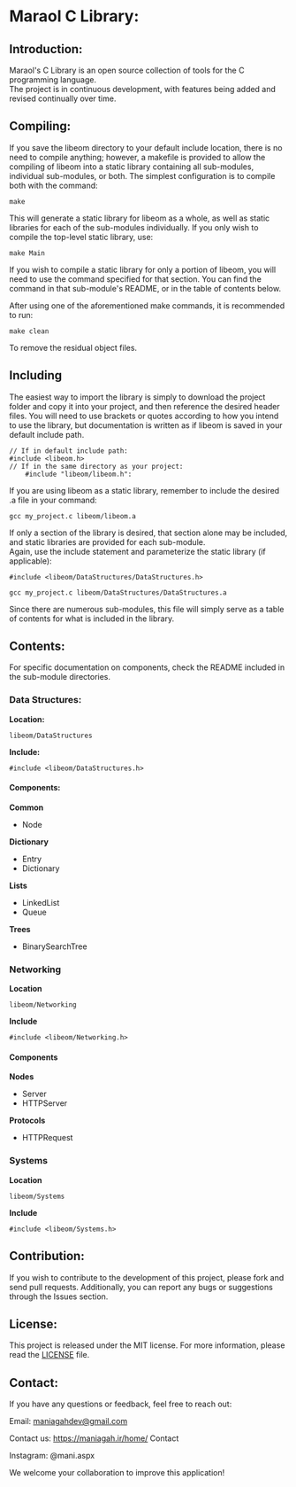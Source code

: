 # Maraol C Library:

## Introduction:

Maraol's C Library is an open source collection of tools for the C programming language.  
The project is in continuous development, with features being added and revised continually over time.  

## Compiling:

If you save the libeom directory to your default include location, there is no need to compile anything; however, a makefile is provided to allow the compiling of libeom into a static library containing all sub-modules, individual sub-modules, or both.  The simplest configuration is to compile both with the command:

```
make
```

This will generate a static library for libeom as a whole, as well as static libraries for each of the sub-modules individually.  If you only wish to compile the top-level static library, use:

```
make Main
```

If you wish to compile a static library for only a portion of libeom, you will need to use the command specified for that section.  You can find the command in that sub-module's README, or in the table of contents below.

After using one of the aforementioned make commands, it is recommended to run:

```
make clean
```

To remove the residual object files.

## Including

The easiest way to import the library is simply to download the project folder and copy it into your project, and then reference the desired header files.  You will need to use brackets or quotes according to how you intend to use the library, but documentation is written as if libeom is saved in your default include path.

```
// If in default include path:
#include <libeom.h>
// If in the same directory as your project:
    #include "libeom/libeom.h":
```

If you are using libeom as a static library, remember to include the desired .a file in your command:

```
gcc my_project.c libeom/libeom.a
```

If only a section of the library is desired, that section alone may be included, and static libraries are provided for each sub-module.  
Again, use the include statement and parameterize the static library (if applicable):

```
#include <libeom/DataStructures/DataStructures.h>
```

```
gcc my_project.c libeom/DataStructures/DataStructures.a
```

Since there are numerous sub-modules, this file will simply serve as a table of contents for what is included in the library. 

## Contents:

For specific documentation on components, check the README included in the sub-module directories.  


### Data Structures:

**Location:**

```
libeom/DataStructures
```

**Include:**

```
#include <libeom/DataStructures.h>
```

#### Components:

**Common**

* Node

**Dictionary**

* Entry
* Dictionary

**Lists**

* LinkedList
* Queue

**Trees**

* BinarySearchTree

### Networking

**Location**

```
libeom/Networking
```

**Include**

```
#include <libeom/Networking.h>
```

#### Components

**Nodes**

* Server
* HTTPServer

**Protocols**

* HTTPRequest

### Systems

**Location**

```
libeom/Systems
```

**Include**

```
#include <libeom/Systems.h>
```

## Contribution:

If you wish to contribute to the development of this project, please fork and send pull requests. Additionally, you can report any bugs or suggestions through the Issues section.

## License:

This project is released under the MIT license. For more information, please read the [LICENSE](https://choosealicense.com/licenses/mit/) file.
## Contact:

If you have any questions or feedback, feel free to reach out:

Email: maniagahdev@gmail.com

Contact us: https://maniagah.ir/home/
Contact

Instagram: @mani.aspx

We welcome your collaboration to improve this application!
